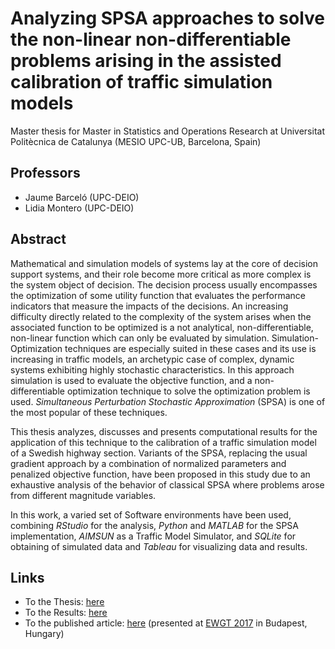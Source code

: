 # Analyzing SPSA approaches to solve the non-linear non-differentiable problems arising in the assisted calibration of traffic simulation models

Master thesis for Master in Statistics and Operations Research at Universitat Politècnica de Catalunya (MESIO UPC-UB, Barcelona, Spain)

## Professors 

* Jaume Barceló (UPC-DEIO)
* Lidia Montero (UPC-DEIO)

## Abstract

Mathematical and simulation models of systems lay at the core of decision support systems, and their role become more critical as more complex is the system object of decision. The decision process usually encompasses the optimization of some utility function that evaluates the performance indicators that measure the impacts of the decisions. An increasing difficulty directly related to the complexity of the system arises when the associated function to be optimized is a not analytical, non-differentiable, non-linear function which can only be evaluated by simulation. Simulation-Optimization techniques are especially suited in these cases and its use is increasing in traffic models, an archetypic case of complex, dynamic systems exhibiting highly stochastic characteristics. In this approach simulation is used to evaluate the objective function, and a non-differentiable optimization technique to solve the optimization problem is used. *Simultaneous Perturbation Stochastic Approximation* (SPSA) is one of the most popular of these techniques.

This thesis analyzes, discusses and presents computational results for the application of this technique to the calibration of a traffic simulation model of a Swedish highway section. Variants of the SPSA, replacing the usual gradient approach by a combination of normalized parameters and penalized objective function, have been proposed in this study due to an exhaustive analysis of the behavior of classical SPSA where problems arose from different magnitude variables.

In this work, a varied set of Software environments have been used, combining *RStudio* for the analysis, *Python* and *MATLAB* for the SPSA implementation, *AIMSUN* as a Traffic Model Simulator, and *SQLite* for obtaining of simulated data and *Tableau* for visualizing data and results.

## Links

* To the Thesis: [here](https://upcommons.upc.edu/handle/2117/100675)
* To the Results: [here](https://public.tableau.com/profile/xavier.ros.roca#!/)
* To the published article: [here](https://www.sciencedirect.com/science/article/pii/S235214651730995X) (presented at [EWGT 2017](http://ewgt2017.bme.hu/) in Budapest, Hungary)
